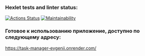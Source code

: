 ### Hexlet tests and linter status:
[![Actions Status](https://github.com/Evgenii-Prokofev/python-project-52/actions/workflows/hexlet-check.yml/badge.svg)](https://github.com/Evgenii-Prokofev/python-project-52/actions)
[![Maintainability](https://api.codeclimate.com/v1/badges/43174731d535a701fa51/maintainability)](https://codeclimate.com/github/Evgenii-Prokofev/python-project-52/maintainability)
### Готовое к использованию приложение, доступно по следующему адресу:
https://task-manager-evgenii.onrender.com/
